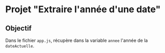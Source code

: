 # Projet "Extraire l'année d'une date"

## Objectif
Dans le fichier `app.js`, récupère dans la variable `annee` l'année de la `dateActuelle`.